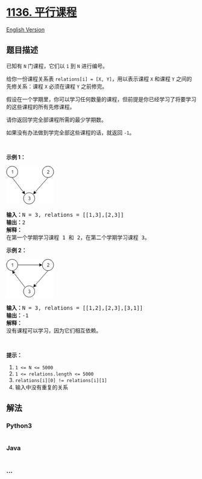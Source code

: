 # [1136. 平行课程](https://leetcode-cn.com/problems/parallel-courses)

[English Version](/solution/1100-1199/1136.Parallel%20Courses/README_EN.md)

## 题目描述

<!-- 这里写题目描述 -->
<p>已知有 <code>N</code> 门课程，它们以 <code>1</code> 到 <code>N</code> 进行编号。</p>

<p>给你一份课程关系表 <code>relations[i] = [X, Y]</code>，用以表示课程 <code>X</code> 和课程 <code>Y</code> 之间的先修关系：课程 <code>X</code> 必须在课程 <code>Y</code> 之前修完。</p>

<p>假设在一个学期里，你可以学习任何数量的课程，但前提是你已经学习了将要学习的这些课程的所有先修课程。</p>

<p>请你返回学完全部课程所需的最少学期数。</p>

<p>如果没有办法做到学完全部这些课程的话，就返回 <code>-1</code>。</p>

<p> </p>

<p><strong>示例 1：</strong></p>

![](./images/1316_ex1.png)

<pre><strong>输入：</strong>N = 3, relations = [[1,3],[2,3]]
<strong>输出：</strong>2
<strong>解释：</strong>
在第一个学期学习课程 1 和 2，在第二个学期学习课程 3。
</pre>

<p><strong>示例 2：</strong></p>

![](./images/1316_ex2.png)

<pre><strong>输入：</strong>N = 3, relations = [[1,2],[2,3],[3,1]]
<strong>输出：</strong>-1
<strong>解释：</strong>
没有课程可以学习，因为它们相互依赖。</pre>

<p> </p>

<p><strong>提示：</strong></p>

<ol>
	<li><code>1 <= N <= 5000</code></li>
	<li><code>1 <= relations.length <= 5000</code></li>
	<li><code>relations[i][0] != relations[i][1]</code></li>
	<li>输入中没有重复的关系</li>
</ol>

## 解法

<!-- 这里可写通用的实现逻辑 -->

<!-- tabs:start -->

### **Python3**

<!-- 这里可写当前语言的特殊实现逻辑 -->

```python

```

### **Java**

<!-- 这里可写当前语言的特殊实现逻辑 -->

```java

```

### **...**

```

```

<!-- tabs:end -->
